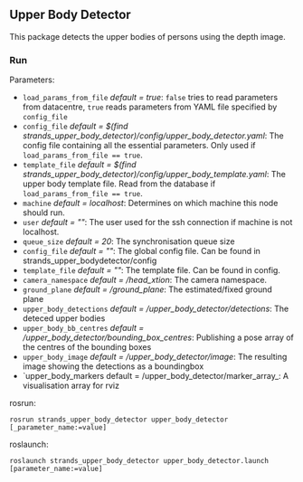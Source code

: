 ## Upper Body Detector
This package detects the upper bodies of persons using the depth image.

### Run
Parameters:
* `load_params_from_file` _default = true_: `false` tries to read parameters from datacentre, `true` reads parameters from YAML file specified by `config_file`
* `config_file` _default = $(find strands_upper_body_detector)/config/upper_body_detector.yaml_: The config file containing all the essential parameters. Only used if `load_params_from_file == true`.
* `template_file` _default = $(find strands_upper_body_detector)/config/upper_body_template.yaml_: The upper body template file. Read from the database if `load_params_from_file == true`.
* `machine` _default = localhost_: Determines on which machine this node should run.
* `user` _default = ""_: The user used for the ssh connection if machine is not localhost.
* `queue_size` _default = 20_: The synchronisation queue size
* `config_file` _default = ""_: The global config file. Can be found in strands_upper_bodydetector/config
* `template_file` _default = ""_: The template file. Can be found in config.
* `camera_namespace` _default = /head_xtion_: The camera namespace.
* `ground_plane` _default = /ground_plane_: The estimated/fixed ground plane
* `upper_body_detections` _default = /upper_body_detector/detections_: The deteced upper bodies
* `upper_body_bb_centres` _default = /upper_body_detector/bounding_box_centres_: Publishing a pose array of the centres of the bounding boxes
* `upper_body_image` _default = /upper_body_detector/image_: The resulting image showing the detections as a boundingbox
* `upper_body_markers default = /upper_body_detector/marker_array_: A visualisation array for rviz


rosrun:
```
rosrun strands_upper_body_detector upper_body_detector [_parameter_name:=value]
```

roslaunch:
```
roslaunch strands_upper_body_detector upper_body_detector.launch [parameter_name:=value]
```
